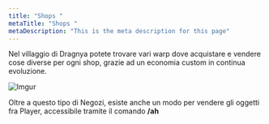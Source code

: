 ```yaml
---
title: "Shops "
metaTitle: "Shops "
metaDescription: "This is the meta description for this page"
---
```

Nel villaggio di Dragnya potete trovare vari warp dove acquistare e vendere cose diverse per ogni shop, grazie ad un economia custom in continua evoluzione.

![Imgur](https://imgur.com/ge3Us4e.png)

Oltre a questo tipo di Negozi, esiste anche un modo per vendere gli oggetti fra Player, accessibile tramite il comando **/ah**
